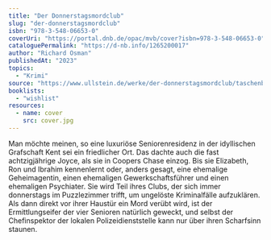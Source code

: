 ```yaml
---
title: "Der Donnerstagsmordclub"
slug: "der-donnerstagsmordclub"
isbn: "978-3-548-06653-0"
coverUri: "https://portal.dnb.de/opac/mvb/cover?isbn=978-3-548-06653-0"
cataloguePermalink: "https://d-nb.info/1265200017"
author: "Richard Osman"
publishedAt: "2023"
topics:
  - "Krimi"
source: "https://www.ullstein.de/werke/der-donnerstagsmordclub/taschenbuch/9783548066530"
booklists:
  - "wishlist"
resources:
  - name: cover
    src: cover.jpg
---
```

Man möchte meinen, so eine luxuriöse Seniorenresidenz in der idyllischen 
Grafschaft Kent sei ein friedlicher Ort. Das dachte auch die fast 
achtzigjährige Joyce, als sie in Coopers Chase einzog. Bis sie Elizabeth, Ron 
und Ibrahim kennenlernt oder, anders gesagt, eine ehemalige Geheimagentin, 
einen ehemaligen Gewerkschaftsführer und einen ehemaligen Psychiater. Sie wird 
Teil ihres Clubs, der sich immer donnerstags im Puzzlezimmer trifft, um 
ungelöste Kriminalfälle aufzuklären. Als dann direkt vor ihrer Haustür ein 
Mord verübt wird, ist der Ermittlungseifer der vier Senioren natürlich geweckt, 
und selbst der Chefinspektor der lokalen Polizeidienststelle kann nur über 
ihren Scharfsinn staunen.